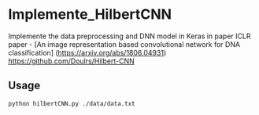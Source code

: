 # Implemente_HilbertCNN

Implemente the data preprocessing and DNN model in Keras in paper ICLR paper - [An image representation based convolutional network for DNA classification] (https://arxiv.org/abs/1806.04931) https://github.com/Doulrs/Hilbert-CNN

## Usage

```
python hilbertCNN.py ./data/data.txt
```
